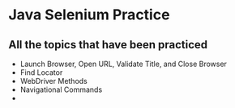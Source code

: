 # **Java Selenium Practice**
## All the topics that have been practiced
- Launch Browser, Open URL, Validate Title, and Close Browser
- Find Locator
- WebDriver Methods
- Navigational Commands
- 
